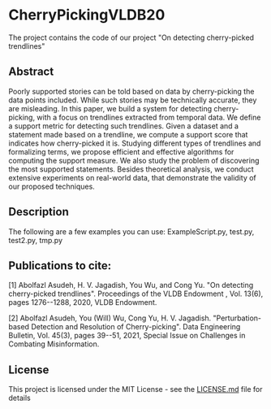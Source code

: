 # CherryPickingVLDB20
The project contains the code of our project "On detecting cherry-picked trendlines"

## Abstract
Poorly supported stories can be told based on data by cherry-picking the data points included. While such stories may be technically accurate, they are misleading. In this paper, we build a system for detecting cherry-picking, with a focus on trendlines extracted from temporal data. We define a support metric for detecting such trendlines. Given a dataset and a statement made based on a trendline, we compute a support score that indicates how cherry-picked it is. Studying different types of trendlines and formalizing terms, we propose efficient and effective algorithms for computing the support measure. We also study the problem of discovering the most supported statements. Besides theoretical analysis, we conduct extensive experiments on real-world data, that demonstrate the validity of our proposed techniques.


## Description

The following are a few examples you can use: ExampleScript.py, test.py, test2.py, tmp.py

## Publications to cite:
[1] Abolfazl Asudeh, H. V. Jagadish, You Wu, and Cong Yu. "On detecting cherry-picked trendlines". Proceedings of the VLDB Endowment , Vol. 13(6), pages 1276--1288, 2020, VLDB Endowment.

[2] Abolfazl Asudeh, You (Will) Wu, Cong Yu, H. V. Jagadish. "Perturbation-based Detection and Resolution of Cherry-picking". Data Engineering Bulletin, Vol. 45(3), pages 39--51, 2021, Special Issue on Challenges in Combating Misinformation.

## License

This project is licensed under the MIT License - see the [LICENSE.md](LICENSE.md) file for details
